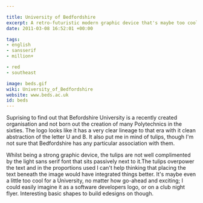 ```yaml
---

title: University of Bedfordshire
excerpt: A retro-futuristic modern graphic device that's maybe too cool for school.
date: 2011-03-08 16:52:01 +00:00

tags:
- english
- sansserif
- million+

- red
- southeast

image: beds.gif
wiki: University_of_Bedfordshire
website: www.beds.ac.uk
id: beds
---
```


Suprising to find out that Befordshire University is a recently created organisation and not born out the creation of many Polytechnics in the sixties. The logo looks like it has a very clear lineage to that era with it clean abstraction of the letter U and B. It also put me in mind of tulips, though I'm not sure that Bedfordshire has any particular association with them.

Whilst being a strong graphic device, the tulips are not well complimented by the light sans serif font that sits passively next to it.The tulips overpower the text and in the proportions used I can't help thinking that placing the text beneath the image would have integrated things better. It's maybe even a little too cool for a University, no matter how go-ahead and exciting; I could easily imagine it as a software developers logo, or on a club night flyer. Interesting basic shapes to build edesigns on though.
